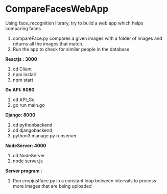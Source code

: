 # CompareFacesWebApp
Using face_recognition library, try to build a web app which helps comparing faces

1. compareFace.py compares a given images with a folder of images and returns all the images that match.
2. Run the app to check for similar people in the database

**Reactjs : 3000**
1. cd Client
2. npm install
3. npm start

**Go API: 8080**
1. cd API_Go
2. go run main.go

**Django: 8000**
1. cd pythonbackend
2. cd djangobackend
3. python3 manage.py runserver

**NodeServer: 4000**
1. cd NodeServer
2. node server.js

**Server program :**
1. Run cropjustface.py in a constant loop between intervals to process more images that are being uploaded
